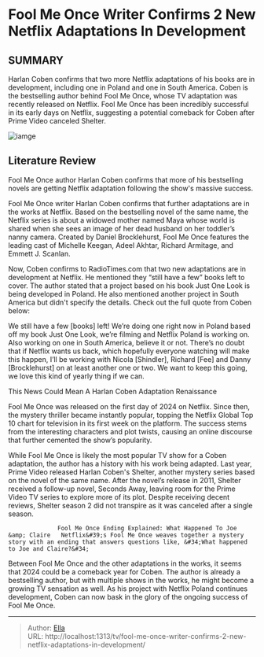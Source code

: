 # Fool Me Once Writer Confirms 2 New Netflix Adaptations In Development


## SUMMARY 



  Harlan Coben confirms that two more Netflix adaptations of his books are in development, including one in Poland and one in South America.   Coben is the bestselling author behind Fool Me Once, whose TV adaptation was recently released on Netflix.   Fool Me Once has been incredibly successful in its early days on Netflix, suggesting a potential comeback for Coben after Prime Video canceled Shelter.  

![iamge](https://static1.srcdn.com/wordpress/wp-content/uploads/2024/01/maya-smiling-at-someone-in-fool-me-once.jpg)

## Literature Review
Fool Me Once author Harlan Coben confirms that more of his bestselling novels are getting Netflix adaptation following the show&#39;s massive success.




Fool Me Once writer Harlan Coben confirms that further adaptations are in the works at Netflix. Based on the bestselling novel of the same name, the Netflix series is about a widowed mother named Maya whose world is shared when she sees an image of her dead husband on her toddler’s nanny camera. Created by Daniel Brocklehurst, Fool Me Once features the leading cast of Michelle Keegan, Adeel Akhtar, Richard Armitage, and Emmett J. Scanlan.




Now, Coben confirms to RadioTimes.com that two new adaptations are in development at Netflix. He mentioned they “still have a few” books left to cover. The author stated that a project based on his book Just One Look is being developed in Poland. He also mentioned another project in South America but didn&#39;t specify the details. Check out the full quote from Coben below:


We still have a few [books] left! We’re doing one right now in Poland based off my book Just One Look, we’re filming and Netflix Poland is working on. Also working on one in South America, believe it or not.
There’s no doubt that if Netflix wants us back, which hopefully everyone watching will make this happen, I’ll be working with Nicola [Shindler], Richard [Fee] and Danny [Brocklehurst] on at least another one or two. We want to keep this going, we love this kind of yearly thing if we can.



 This News Could Mean A Harlan Coben Adaptation Renaissance 
         




Fool Me Once was released on the first day of 2024 on Netflix. Since then, the mystery thriller became instantly popular, topping the Netflix Global Top 10 chart for television in its first week on the platform. The success stems from the interesting characters and plot twists, causing an online discourse that further cemented the show’s popularity.

While Fool Me Once is likely the most popular TV show for a Coben adaptation, the author has a history with his work being adapted. Last year, Prime Video released Harlan Coben&#39;s Shelter, another mystery series based on the novel of the same name. After the novel’s release in 2011, Shelter received a follow-up novel, Seconds Away, leaving room for the Prime Video TV series to explore more of its plot. Despite receiving decent reviews, Shelter season 2 did not transpire as it was canceled after a single season.

                  Fool Me Once Ending Explained: What Happened To Joe &amp; Claire   Netflix&#39;s Fool Me Once weaves together a mystery story with an ending that answers questions like, &#34;What happened to Joe and Claire?&#34;    




Between Fool Me Once and the other adaptations in the works, it seems that 2024 could be a comeback year for Coben. The author is already a bestselling author, but with multiple shows in the works, he might become a growing TV sensation as well. As his project with Netflix Poland continues development, Coben can now bask in the glory of the ongoing success of Fool Me Once.



---

> Author: [Ella](https://instagram.hk.cn/)  
> URL: http://localhost:1313/tv/fool-me-once-writer-confirms-2-new-netflix-adaptations-in-development/  

